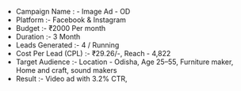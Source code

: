 - Campaign Name : - Image Ad - OD
- Platform :- Facebook & Instagram
- Budget :- ₹2000 Per month
- Duration :- 3 Month
- Leads Generated :- 4 / Running
- Cost Per Lead (CPL) :- ₹29.26/-, Reach - 4,822
- Target Audience :- Location - Odisha, Age 25–55, Furniture maker, Home and craft, sound makers
- Result :- Video ad with 3.2% CTR,
